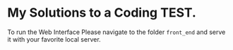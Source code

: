 # My Solutions to a Coding TEST.

To run the Web Interface
Please navigate to the folder `front_end` and serve it with your favorite local server. 
